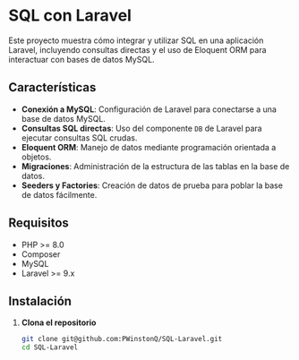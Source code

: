 # SQL con Laravel

Este proyecto muestra cómo integrar y utilizar SQL en una aplicación Laravel, incluyendo consultas directas y el uso de Eloquent ORM para interactuar con bases de datos MySQL.

## Características

- **Conexión a MySQL**: Configuración de Laravel para conectarse a una base de datos MySQL.
- **Consultas SQL directas**: Uso del componente `DB` de Laravel para ejecutar consultas SQL crudas.
- **Eloquent ORM**: Manejo de datos mediante programación orientada a objetos.
- **Migraciones**: Administración de la estructura de las tablas en la base de datos.
- **Seeders y Factories**: Creación de datos de prueba para poblar la base de datos fácilmente.

## Requisitos

- PHP >= 8.0
- Composer
- MySQL
- Laravel >= 9.x

## Instalación

1. **Clona el repositorio**

   ```bash
   git clone git@github.com:PWinstonQ/SQL-Laravel.git
   cd SQL-Laravel
